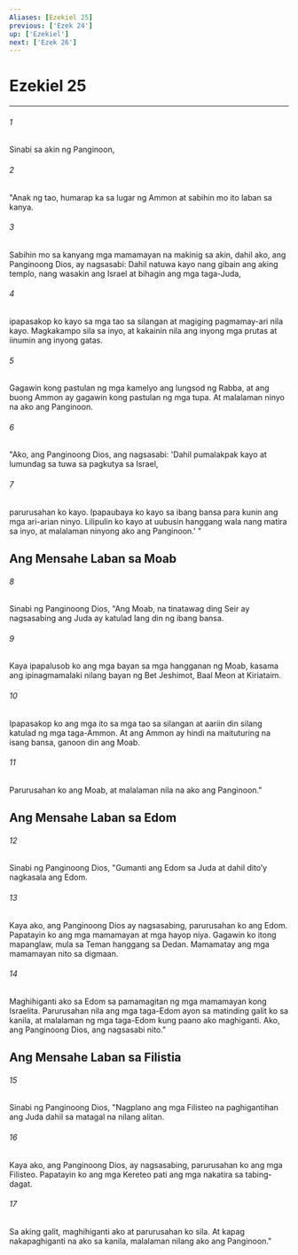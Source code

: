 ```yaml
---
Aliases: [Ezekiel 25]
previous: ['Ezek 24']
up: ['Ezekiel']
next: ['Ezek 26']
---
```

# Ezekiel 25

***


###### 1 


Sinabi sa akin ng Panginoon, 


###### 2 


"Anak ng tao, humarap ka sa lugar ng Ammon at sabihin mo ito laban sa kanya. 


###### 3 


Sabihin mo sa kanyang mga mamamayan na makinig sa akin, dahil ako, ang Panginoong Dios, ay nagsasabi: Dahil natuwa kayo nang gibain ang aking templo, nang wasakin ang Israel at bihagin ang mga taga-Juda, 


###### 4 


ipapasakop ko kayo sa mga tao sa silangan at magiging pagmamay-ari nila kayo. Magkakampo sila sa inyo, at kakainin nila ang inyong mga prutas at iinumin ang inyong gatas. 


###### 5 


Gagawin kong pastulan ng mga kamelyo ang lungsod ng Rabba, at ang buong Ammon ay gagawin kong pastulan ng mga tupa. At malalaman ninyo na ako ang Panginoon. 


###### 6 


"Ako, ang Panginoong Dios, ang nagsasabi: 'Dahil pumalakpak kayo at lumundag sa tuwa sa pagkutya sa Israel, 


###### 7 


parurusahan ko kayo. Ipapaubaya ko kayo sa ibang bansa para kunin ang mga ari-arian ninyo. Lilipulin ko kayo at uubusin hanggang wala nang matira sa inyo, at malalaman ninyong ako ang Panginoon.' " 

## Ang Mensahe Laban sa Moab 


###### 8 


Sinabi ng Panginoong Dios, "Ang Moab, na tinatawag ding Seir ay nagsasabing ang Juda ay katulad lang din ng ibang bansa. 


###### 9 


Kaya ipapalusob ko ang mga bayan sa mga hangganan ng Moab, kasama ang ipinagmamalaki nilang bayan ng Bet Jeshimot, Baal Meon at Kiriataim. 


###### 10 


Ipapasakop ko ang mga ito sa mga tao sa silangan at aariin din silang katulad ng mga taga-Ammon. At ang Ammon ay hindi na maituturing na isang bansa, ganoon din ang Moab. 


###### 11 


Parurusahan ko ang Moab, at malalaman nila na ako ang Panginoon." 

## Ang Mensahe Laban sa Edom 


###### 12 


Sinabi ng Panginoong Dios, "Gumanti ang Edom sa Juda at dahil ditoʼy nagkasala ang Edom. 


###### 13 


Kaya ako, ang Panginoong Dios ay nagsasabing, parurusahan ko ang Edom. Papatayin ko ang mga mamamayan at mga hayop niya. Gagawin ko itong mapanglaw, mula sa Teman hanggang sa Dedan. Mamamatay ang mga mamamayan nito sa digmaan. 


###### 14 


Maghihiganti ako sa Edom sa pamamagitan ng mga mamamayan kong Israelita. Parurusahan nila ang mga taga-Edom ayon sa matinding galit ko sa kanila, at malalaman ng mga taga-Edom kung paano ako maghiganti. Ako, ang Panginoong Dios, ang nagsasabi nito." 

## Ang Mensahe Laban sa Filistia 


###### 15 


Sinabi ng Panginoong Dios, "Nagplano ang mga Filisteo na paghigantihan ang Juda dahil sa matagal na nilang alitan. 


###### 16 


Kaya ako, ang Panginoong Dios, ay nagsasabing, parurusahan ko ang mga Filisteo. Papatayin ko ang mga Kereteo pati ang mga nakatira sa tabing-dagat. 


###### 17 


Sa aking galit, maghihiganti ako at parurusahan ko sila. At kapag nakapaghiganti na ako sa kanila, malalaman nilang ako ang Panginoon."
